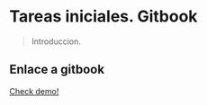 # Tareas iniciales. Gitbook

> Introduccion.

## Enlace a gitbook

[Check demo!](http://ull-esit-sytw-1617.github.io/tareas-iniciales-josue-nayra/index.html)
